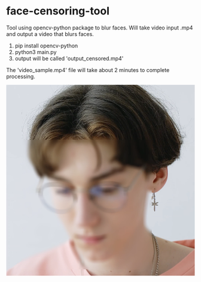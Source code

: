 # face-censoring-tool
Tool using opencv-python package to blur faces. Will take video input .mp4 and output a video that blurs faces.

1. pip install opencv-python
2. python3 main.py
3. output will be called 'output_censored.mp4'

The 'video_sample.mp4' file will take about 2 minutes to complete processing.

![face_censored](face_censored.png)
